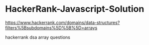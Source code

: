 # HackerRank-Javascript-Solution

https://www.hackerrank.com/domains/data-structures?filters%5Bsubdomains%5D%5B%5D=arrays

hackerrank dsa array questions
